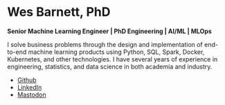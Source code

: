 # Wes Barnett, PhD

**Senior Machine Learning Engineer | PhD Engineering | AI/ML | MLOps**

I solve business problems through the design and implementation of end-to-end machine learning products using Python, SQL, Spark, Docker, Kubernetes, and other technologies. I have several years of experience in engineering, statistics, and data science in both academia and industry.

* [Github](https://github.com/wesbarnett)
* [LinkedIn](https://linkedin.com/in/wesbarnett)
* <a rel="me" href="https://fosstodon.org/@barnett">Mastodon</a>

